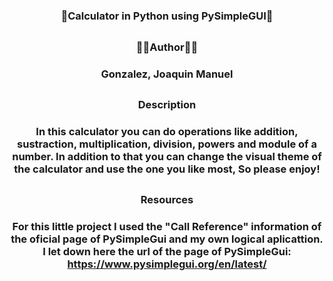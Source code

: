# <h3 align="center">🟰Calculator in Python using PySimpleGUI🟰</h3>
## <h3 align="center">🧑‍💻Author🧑‍💻</h3>
### <h3 align="center">Gonzalez, Joaquin Manuel</h3>
## <h3 align="center">Description</h3> 
### <h3 align="center">In this calculator you can do operations like addition, sustraction, multiplication, division, powers and module of a number. In addition to that you can change the visual theme of the calculator and use the one you like most, So please enjoy!</h3>
## <h3 align="center">Resources</h3>
### <h3 align="center">For this little project I used the "Call Reference" information of the oficial page of PySimpleGui and my own logical aplicattion. I let down here the url of the page of PySimpleGui: https://www.pysimplegui.org/en/latest/</h3>
